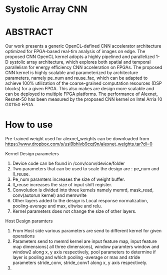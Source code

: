 # Systolic Array CNN

# ABSTRACT
Our work presents a generic OpenCL-defined CNN accelerator architecture optimized for FPGA-based real-tim analysis of images on edge. The proposed CNN OpenCL kernel adopts a highly pipelined and parallelized 1-D systolic array architecture, which explores both spatial and temporal parallelism for energy efficiency CNN acceleration on FPGAs. The proposed CNN kernel is highly scalable and parameterized by architecture parameters, namely pe_num and reuse_fac, which can be adapted to achieve 100% utilization of the coarse-grained computation resources (DSP blocks) for a given FPGA. This also makes are design more scalable and can be deployed to multiple FPGA platforms. 
The performance of Alexnet, Resnet-50 has been measured by the proposed CNN kernel on Intel Arria 10 GX1150 FPGA. 

# How to use
Pre-trained weight used for alexnet_weights can be downloaded from https://www.dropbox.com/s/usi9bhlvb9cqt9n/alexnet_weights.tar?dl=0

Kernel Design parameters 
1. Device code can be found in /conv/conv/device/folder
2. Two parameters that can be used to scale the design are : pe_num and ll_reuse.
3. Pe_num paramters increases the size of weight buffer.
4. ll_reuse increases the size of input shift register.
5. Convolution is divided into three kernels namely memrd, mask_read, conv(autorun kernel) and memwrite
6. Other layers added to the design is Local response normalization, pooling-average and max, eltwise and relu.
7. Kernel parameters does not change the size of other layers. 

Host Design paramters
1. From Host side various parameters are send to different kernel for given operations
2. Parameters send to memrd kernel are input feature map, input feature map dimensions( all three dimensions), window paramters window and window2 along x, y axis respectively, pool parameters to determine if layer is pooling and which pooling -average or max and stride parameters stride_conv, stride_conv1 along x, y axis respectively.
3. 

